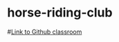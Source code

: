 # horse-riding-club
#[Link to Github classroom](https://github.com/Medieinstitutet/fed21d-grafiska-verktyg-djungelvral)
